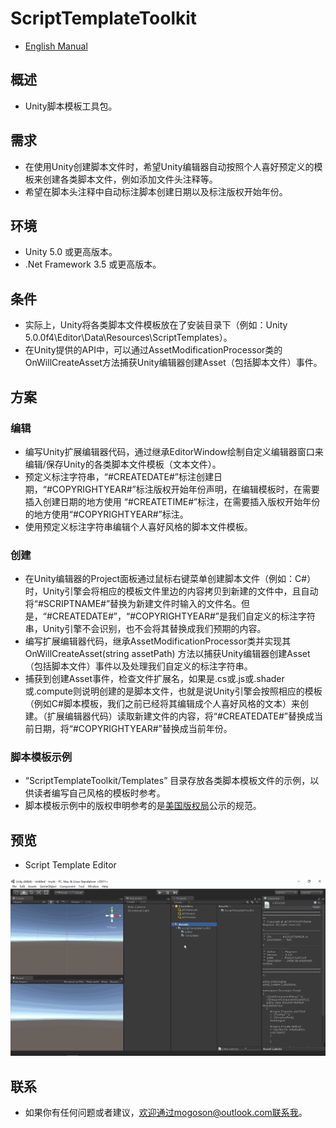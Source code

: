 ﻿# ScriptTemplateToolkit
- [English Manual](./README.md)

## 概述
- Unity脚本模板工具包。

## 需求
- 在使用Unity创建脚本文件时，希望Unity编辑器自动按照个人喜好预定义的模板来创建各类脚本文件，例如添加文件头注释等。
- 希望在脚本头注释中自动标注脚本创建日期以及标注版权开始年份。

## 环境
- Unity 5.0 或更高版本。
- .Net Framework 3.5 或更高版本。

## 条件
- 实际上，Unity将各类脚本文件模板放在了安装目录下（例如：Unity 5.0.0f4\Editor\Data\Resources\ScriptTemplates）。
- 在Unity提供的API中，可以通过AssetModificationProcessor类的OnWillCreateAsset方法捕获Unity编辑器创建Asset（包括脚本文件）事件。

## 方案
### 编辑
- 编写Unity扩展编辑器代码，通过继承EditorWindow绘制自定义编辑器窗口来编辑/保存Unity的各类脚本文件模板（文本文件）。
- 预定义标注字符串，“#CREATEDATE#”标注创建日期，“#COPYRIGHTYEAR#”标注版权开始年份声明，在编辑模板时，在需要插入创建日期的地方使用
“#CREATETIME#”标注，在需要插入版权开始年份的地方使用“#COPYRIGHTYEAR#”标注。
- 使用预定义标注字符串编辑个人喜好风格的脚本文件模板。

### 创建
- 在Unity编辑器的Project面板通过鼠标右键菜单创建脚本文件（例如：C#）时，Unity引擎会将相应的模板文件里边的内容拷贝到新建的文件中，且自动将“#SCRIPTNAME#”替换为新建文件时输入的文件名。但是，“#CREATEDATE#”，“#COPYRIGHTYEAR#”是我们自定义的标注字符串，Unity引擎不会识别，也不会将其替换成我们预期的内容。
- 编写扩展编辑器代码，继承AssetModificationProcessor类并实现其OnWillCreateAsset(string assetPath)
方法以捕获Unity编辑器创建Asset（包括脚本文件）事件以及处理我们自定义的标注字符串。
- 捕获到创建Asset事件，检查文件扩展名，如果是.cs或.js或.shader或.compute则说明创建的是脚本文件，也就是说Unity引擎会按照相应的模板（例如C#脚本模板，我们之前已经将其编辑成个人喜好风格的文本）来创建。（扩展编辑器代码）读取新建文件的内容，将“#CREATEDATE#”替换成当前日期，将“#COPYRIGHTYEAR#”替换成当前年份。

### 脚本模板示例
- “ScriptTemplateToolkit/Templates” 目录存放各类脚本模板文件的示例，以供读者编写自己风格的模板时参考。
- 脚本模板示例中的版权申明参考的是[美国版权局](https://www.copyright.gov/)公示的规范。

## 预览
- Script Template Editor

![Script Template Editor](./Attachments/README_Image/ScriptTemplateEditor.gif)

## 联系
- 如果你有任何问题或者建议，欢迎通过mogoson@outlook.com联系我。
